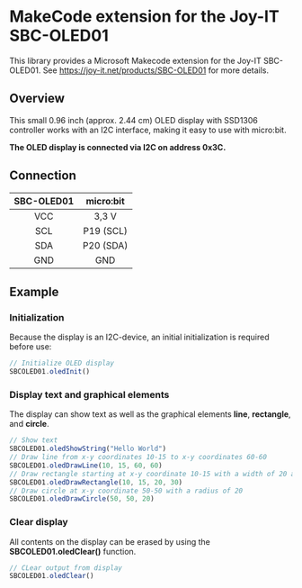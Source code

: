 # MakeCode extension for the Joy-IT SBC-OLED01

This library provides a Microsoft Makecode extension for the Joy-IT SBC-OLED01. See https://joy-it.net/products/SBC-OLED01 for more details.

## Overview

This small 0.96 inch (approx. 2.44 cm) OLED display with SSD1306 controller works with an I2C interface, making it easy to use with micro:bit.

**The OLED display is connected via I2C on address 0x3C.**

## Connection

|         SBC-OLED01       |               micro:bit            |
|:------------------------:|:----------------------------------:|
| VCC                      | 3,3 V                              |
| SCL                      | P19 (SCL)                          |
| SDA                      | P20 (SDA)                          |
| GND                      | GND                                |

## Example

### Initialization

Because the display is an I2C-device, an initial initialization is required before use:

```typescript
// Initialize OLED display
SBCOLED01.oledInit()
```

### Display text and graphical elements
The display can show text as well as the graphical elements **line**, **rectangle**, and **circle**.

```typescript
// Show text
SBCOLED01.oledShowString("Hello World")
// Draw line from x-y coordinates 10-15 to x-y coordinates 60-60
SBCOLED01.oledDrawLine(10, 15, 60, 60)
// Draw rectangle starting at x-y coordinate 10-15 with a width of 20 and a height of 30
SBCOLED01.oledDrawRectangle(10, 15, 20, 30)
// Draw circle at x-y coordinate 50-50 with a radius of 20
SBCOLED01.oledDrawCircle(50, 50, 20)
```

### Clear display

All contents on the display can be erased by using the **SBCOLED01.oledClear()** function.

```typescript
// CLear output from display
SBCOLED01.oledClear()
```

